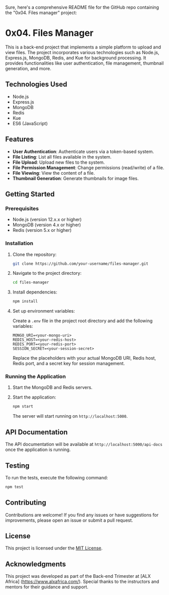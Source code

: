 Sure, here's a comprehensive README file for the GitHub repo containing the "0x04. Files manager" project:

# 0x04. Files Manager

This is a back-end project that implements a simple platform to upload and view files. The project incorporates various technologies such as Node.js, Express.js, MongoDB, Redis, and Kue for background processing. It provides functionalities like user authentication, file management, thumbnail generation, and more.

## Technologies Used

- Node.js
- Express.js
- MongoDB
- Redis
- Kue
- ES6 (JavaScript)

## Features

- **User Authentication**: Authenticate users via a token-based system.
- **File Listing**: List all files available in the system.
- **File Upload**: Upload new files to the system.
- **File Permission Management**: Change permissions (read/write) of a file.
- **File Viewing**: View the content of a file.
- **Thumbnail Generation**: Generate thumbnails for image files.

## Getting Started

### Prerequisites

- Node.js (version 12.x.x or higher)
- MongoDB (version 4.x or higher)
- Redis (version 5.x or higher)

### Installation

1. Clone the repository:

   ```bash
   git clone https://github.com/your-username/files-manager.git
   ```

2. Navigate to the project directory:

   ```bash
   cd files-manager
   ```

3. Install dependencies:

   ```bash
   npm install
   ```

4. Set up environment variables:

   Create a `.env` file in the project root directory and add the following variables:

   ```
   MONGO_URI=<your-mongo-uri>
   REDIS_HOST=<your-redis-host>
   REDIS_PORT=<your-redis-port>
   SESSION_SECRET=<your-session-secret>
   ```

   Replace the placeholders with your actual MongoDB URI, Redis host, Redis port, and a secret key for session management.

### Running the Application

1. Start the MongoDB and Redis servers.

2. Start the application:

   ```bash
   npm start
   ```

   The server will start running on `http://localhost:5000`.

## API Documentation

The API documentation will be available at `http://localhost:5000/api-docs` once the application is running.

## Testing

To run the tests, execute the following command:

```bash
npm test
```

## Contributing

Contributions are welcome! If you find any issues or have suggestions for improvements, please open an issue or submit a pull request.

## License

This project is licensed under the [MIT License](LICENSE).

## Acknowledgments

This project was developed as part of the Back-end Trimester at [ALX Africa] (https://www.alxafrica.com/). Special thanks to the instructors and mentors for their guidance and support.

